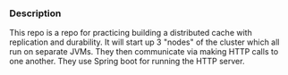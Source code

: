 
### Description
This repo is a repo for practicing building a distributed cache with replication and durability. It will start up 3 "nodes" of the cluster which all run on separate JVMs. They then communicate via making HTTP calls to one another. They use Spring boot for running the HTTP server.
